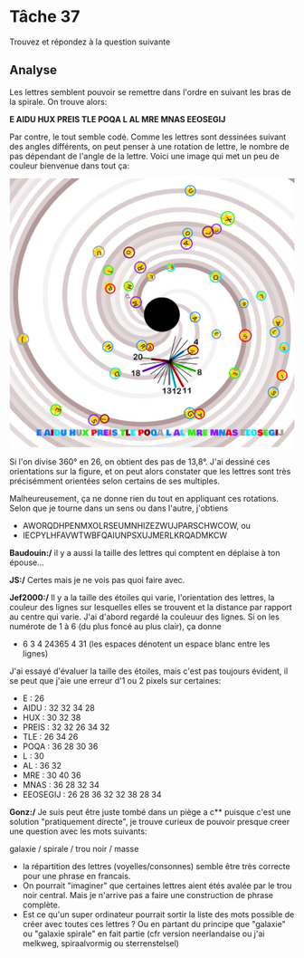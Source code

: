 # Tâche 37

Trouvez et répondez à la question suivante


## Analyse

Les lettres semblent pouvoir se remettre dans l'ordre en suivant les bras de la spirale. On trouve alors:

**E AIDU HUX PREIS TLE POQA L AL MRE MNAS EEOSEGIJ**

Par contre, le tout semble codé. Comme les lettres sont dessinées suivant des angles différents, on peut penser à une rotation de lettre, le nombre de pas dépendant de l'angle de la lettre. Voici une image qui met un peu de couleur bienvenue dans tout ça:

![Galxy](37-Galaxy.jpg)

Si l'on divise 360° en 26, on obtient des pas de 13,8°. J'ai dessiné ces orientations sur la figure, et on peut alors constater que les lettres sont très précisémment orientées selon certains de ses multiples.

Malheureusement, ça ne donne rien du tout en appliquant ces rotations. Selon que je tourne dans un sens ou dans l'autre, j'obtiens

* AWORQDHPENMXOLRSEUMNHIZEZWUJPARSCHWCOW, ou
* IECPYLHFAVWTWBFQAIUNPSXUJMERLKRQADMKCW

**Baudouin:/** il y a aussi la taille des lettres qui comptent en déplaise à ton épouse...

**JS:/** Certes mais je ne vois pas quoi faire avec.

**Jef2000:/** Il y a la taille des étoiles qui varie, l'orientation des lettres, la couleur des lignes sur  lesquelles elles se trouvent et la distance par rapport au centre qui varie.
J'ai d'abord regardé la couleuur des lignes. Si on les numérote de 1 à 6 (du plus foncé au plus clair), ça donne
* 6 3 4 24365 4 31 (les espaces dénotent un espace blanc entre les lignes)

J'ai essayé d'évaluer la taille des étoiles, mais c'est pas toujours évident, il se peut que j'aie une erreur d'1 ou 2 pixels sur certaines:
* E : 26
* AIDU : 32 32 34 28
* HUX : 30 32 38
* PREIS : 32 32 26 34 32
* TLE : 26 34 26
* POQA : 36 28 30 36
* L : 30
* AL : 36 32
* MRE : 30 40 36
* MNAS : 36 28 32 34
* EEOSEGIJ : 26 28 36 32 32 38 28 34

**Gonz:/**
Je suis peut être juste tombé dans un piège a c** puisque c'est une solution "pratiquement directe",  je trouve curieux de pouvoir presque creer une question avec les mots suivants:

galaxie / spirale / trou noir / masse

* la répartition des lettres (voyelles/consonnes) semble être très correcte pour une phrase en francais.
* On pourrait "imaginer" que certaines lettres aient étés avalée par le trou noir central. Mais je n'arrive pas a faire une construction de phrase complète.
* Est ce qu'un super ordinateur pourrait sortir la liste des mots possible de créer avec toutes ces lettres ? Ou en partant du principe que "galaxie" ou "galaxie spirale" en fait partie (cfr version neerlandaise ou j'ai melkweg, spiraalvormig ou sterrenstelsel)

